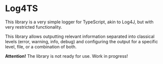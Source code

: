 # Log4TS

This library is a very simple logger for TypeScript, akin to Log4J, but with very restricted functionality.

This library allows outputting relevant information separated into classical levels (error, warning, info, debug) and configuring the output for a specific level, file, or a combination of both.

**Attention!** The library is not ready for use. Work in progress!
